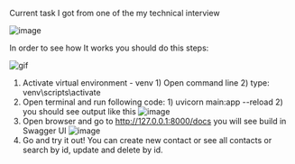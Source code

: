  Current task I got from one of the my technical interview

 ![image](https://user-images.githubusercontent.com/80515538/159109610-8c232eeb-6c04-4f11-8c27-6e1f16580a51.png)


 In order to see how It works you should do this steps:

 ![gif](https://user-images.githubusercontent.com/80515538/159109543-7dd79163-c007-42d0-bb30-5f94a7e62e58.gif)

1) Activate virtual environment - venv
        1) Open command line
        2) type: venv\scripts\activate
2) Open terminal and run following code:
        1) uvicorn main:app --reload
        2) you should see output like this
                  ![image](https://user-images.githubusercontent.com/80515538/159109746-5c88319e-04d8-4ad3-990b-c08c54dab18f.png)
3) Open browser and go to http://127.0.0.1:8000/docs you will see build in Swagger UI 
        ![image](https://user-images.githubusercontent.com/80515538/159106889-08862363-f758-4b5a-9dad-b3e63d373f8e.png)
4) Go and try it out! You can create new contact or see all contacts or search by id, update and delete by id. 
